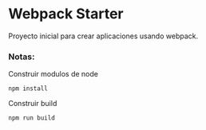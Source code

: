 # Webpack Starter

Proyecto inicial para crear aplicaciones usando webpack.

### Notas:
Construir modulos de node

```
npm install
```

Construir build
```
npm run build
```
